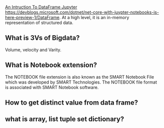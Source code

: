 [An Intruction To DataFrame Jupyter](https://devblogs.microsoft.com/dotnet/an-introduction-to-dataframe/)
https://devblogs.microsoft.com/dotnet/net-core-with-juypter-notebooks-is-here-preview-1/DataFrame. At a high level, it is an in-memory representation of structured data. 

## What is 3Vs of Bigdata? 
Volume, velocity and Varity.

## What is Notebook extension?
The NOTEBOOK file extension is also known as the SMART Notebook File which was developed by SMART Technologies. The NOTEBOOK file format is associated with SMART Notebook software.

## How to get distinct value from data frame?

## what is array, list tuple set dictionary?

